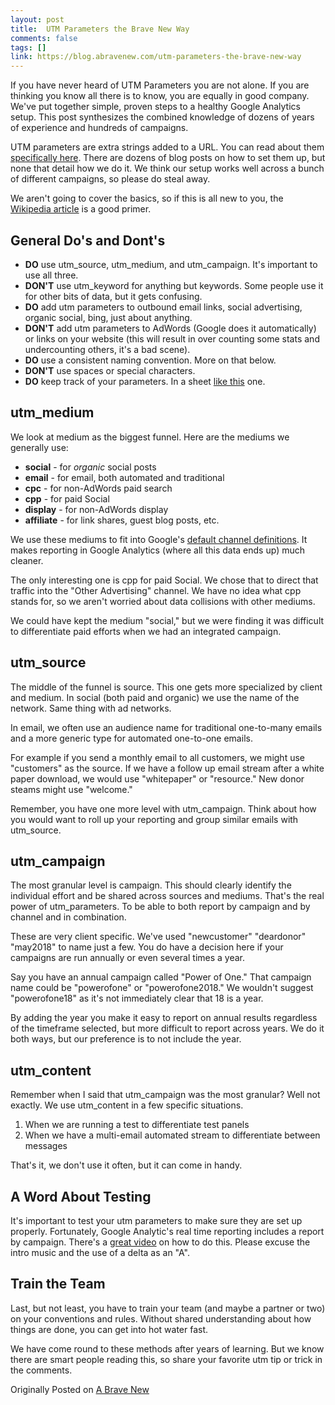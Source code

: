 ```yaml
---
layout: post
title:  UTM Parameters the Brave New Way
comments: false
tags: []
link: https://blog.abravenew.com/utm-parameters-the-brave-new-way
---
```

If you have never heard of UTM Parameters you are not alone. If you are thinking you know all there is to know, you are equally in good company. We've put together simple, proven steps to a healthy Google Analytics setup. This post synthesizes the combined knowledge of dozens of years of experience and hundreds of campaigns.

UTM parameters are extra strings added to a URL. You can read about them [specifically here](https://support.google.com/analytics/answer/1033863#parameters). There are dozens of blog posts on how to set them up, but none that detail how we do it. We think our setup works well across a bunch of different campaigns, so please do steal away.

We aren't going to cover the basics, so if this is all new to you, the [Wikipedia article](https://en.wikipedia.org/wiki/UTM_parameters) is a good primer.

General Do's and Dont's
-----------------------

*   **DO** use utm\_source, utm\_medium, and utm\_campaign. It's important to use all three.
*   **DON'T** use utm\_keyword for anything but keywords. Some people use it for other bits of data, but it gets confusing.
*   **DO** add utm parameters to outbound email links, social advertising, organic social, bing, just about anything.
*   **DON'T** add utm parameters to AdWords (Google does it automatically) or links on your website (this will result in over counting some stats and undercounting others, it's a bad scene).
*   **DO** use a consistent naming convention. More on that below.
*   **DON'T** use spaces or special characters.
*   **DO** keep track of your parameters. In a sheet [like this](https://docs.google.com/spreadsheets/d/1n8zVZUPFK88ELGm8UCUQWq0A65FIKjNbULt821gZebs/edit?usp=sharing) one.

utm\_medium
-----------

We look at medium as the biggest funnel. Here are the mediums we generally use:

*   **social** - for _organic_ social posts
*   **email** - for email, both automated and traditional
*   **cpc** - for non-AdWords paid search
*   **cpp** - for paid Social
*   **display** - for non-AdWords display
*   **affiliate** \- for link shares, guest blog posts, etc.

We use these mediums to fit into Google's [default channel definitions](https://support.google.com/analytics/answer/3297892?hl=en). It makes reporting in Google Analytics (where all this data ends up) much cleaner.

The only interesting one is cpp for paid Social. We chose that to direct that traffic into the "Other Advertising" channel. We have no idea what cpp stands for, so we aren't worried about data collisions with other mediums.

We could have kept the medium "social," but we were finding it was difficult to differentiate paid efforts when we had an integrated campaign.

utm\_source
-----------

The middle of the funnel is source. This one gets more specialized by client and medium. In social (both paid and organic) we use the name of the network. Same thing with ad networks.

In email, we often use an audience name for traditional one-to-many emails and a more generic type for automated one-to-one emails.

For example if you send a monthly email to all customers, we might use "customers" as the source. If we have a follow up email stream after a white paper download, we would use "whitepaper" or "resource." New donor steams might use "welcome."

Remember, you have one more level with utm\_campaign. Think about how you would want to roll up your reporting and group similar emails with utm\_source.

utm\_campaign
-------------

The most granular level is campaign. This should clearly identify the individual effort and be shared across sources and mediums. That's the real power of utm\_parameters. To be able to both report by campaign and by channel and in combination.

These are very client specific. We've used "newcustomer" "deardonor" "may2018" to name just a few. You do have a decision here if your campaigns are run annually or even several times a year.

Say you have an annual campaign called "Power of One." That campaign name could be "powerofone" or "powerofone2018." We wouldn't suggest "powerofone18" as it's not immediately clear that 18 is a year.

By adding the year you make it easy to report on annual results regardless of the timeframe selected, but more difficult to report across years. We do it both ways, but our preference is to not include the year.

utm\_content
------------

Remember when I said that utm\_campaign was the most granular? Well not exactly. We use utm\_content in a few specific situations.

1.  When we are running a test to differentiate test panels
2.  When we have a multi-email automated stream to differentiate between messages

That's it, we don't use it often, but it can come in handy.

A Word About Testing
--------------------

It's important to test your utm parameters to make sure they are set up properly. Fortunately, Google Analytic's real time reporting includes a report by campaign. There's a [great video](https://www.youtube.com/watch?v=2vSIisd_ZvM) on how to do this. Please excuse the intro music and the use of a delta as an "A".

Train the Team
--------------

Last, but not least, you have to train your team (and maybe a partner or two) on your conventions and rules. Without shared understanding about how things are done, you can get into hot water fast.

We have come round to these methods after years of learning. But we know there are smart people reading this, so share your favorite utm tip or trick in the comments.

Originally Posted on [A Brave New](https://blog.abravenew.com/utm-parameters-the-brave-new-way)
